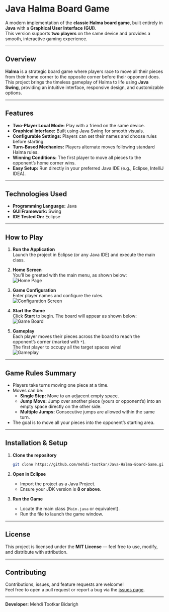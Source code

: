 #  Java Halma Board Game

A modern implementation of the **classic Halma board game**, built entirely in **Java** with a **Graphical User Interface (GUI)**.  
This version supports **two players** on the same device and provides a smooth, interactive gaming experience.

---

##  Overview

**Halma** is a strategic board game where players race to move all their pieces from their home corner to the opposite corner before their opponent does.  
This project brings the timeless gameplay of Halma to life using **Java Swing**, providing an intuitive interface, responsive design, and customizable options.

---

##  Features

-  **Two-Player Local Mode:** Play with a friend on the same device.
-  **Graphical Interface:** Built using Java Swing for smooth visuals.
-  **Configurable Settings:** Players can set their names and choose rules before starting.
-  **Turn-Based Mechanics:** Players alternate moves following standard Halma rules.
-  **Winning Conditions:** The first player to move all pieces to the opponent’s home corner wins.
-  **Easy Setup:** Run directly in your preferred Java IDE (e.g., Eclipse, IntelliJ IDEA).

---

##  Technologies Used

- **Programming Language:** Java  
- **GUI Framework:** Swing  
- **IDE Tested On:** Eclipse  

---

##  How to Play

1. **Run the Application**  
   Launch the project in Eclipse (or any Java IDE) and execute the main class.

2. **Home Screen**  
   You’ll be greeted with the main menu, as shown below:  
   ![Home Page](https://github.com/GitRahim/Java-Halma-Board-Game/assets/134210283/4a5c6cd3-7c92-48eb-9274-1d0fabcf348d)

3. **Game Configuration**  
   Enter player names and configure the rules.  
   ![Configuration Screen](https://github.com/GitRahim/Java-Halma-Board-Game/assets/134210283/5335c267-f57a-4863-8b29-77ffb4ae0b5a)

4. **Start the Game**  
   Click **Start** to begin. The board will appear as shown below:  
   ![Game Board](https://github.com/GitRahim/Java-Halma-Board-Game/assets/134210283/745aa872-8948-4091-a323-d7a78958a70b)

5. **Gameplay**  
   Each player moves their pieces across the board to reach the opponent’s corner (marked with `*`).  
   The first player to occupy all the target spaces wins!  
   ![Gameplay](https://github.com/GitRahim/Java-Halma-Board-Game/assets/134210283/d4356d01-49fc-4522-bbaa-09a42010a5e5)

---

##  Game Rules Summary

- Players take turns moving one piece at a time.
- Moves can be:
  - **Single Step:** Move to an adjacent empty space.
  - **Jump Move:** Jump over another piece (yours or opponent’s) into an empty space directly on the other side.
  - **Multiple Jumps:** Consecutive jumps are allowed within the same turn.
- The goal is to move all your pieces into the opponent’s starting area.

---

##  Installation & Setup

1. **Clone the repository**
   ```bash
   git clone https://github.com/mehdi-tootkar/Java-Halma-Board-Game.git
   ```

2. **Open in Eclipse**
   - Import the project as a Java Project.
   - Ensure your JDK version is **8 or above**.

3. **Run the Game**
   - Locate the main class (`Main.java` or equivalent).
   - Run the file to launch the game window.

---

##  License

This project is licensed under the **MIT License** — feel free to use, modify, and distribute with attribution.

---

##  Contributing

Contributions, issues, and feature requests are welcome!  
Feel free to open a pull request or report a bug via the [issues page](https://github.com/mehdi-tootkar/Java-Halma-Board-Game/issues).

---


**Developer:** Mehdi Tootkar Bidarigh  
